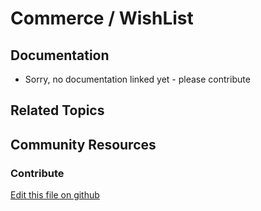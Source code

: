 # Commerce / WishList 

## Documentation

* Sorry, no documentation linked yet - please contribute

## Related Topics

## Community Resources

### Contribute

[Edit this file on github](https://github.com/olafk/controlpanel-documentation-docs/blob/master/md/72en/com_liferay_commerce_wish_list_web_internal_portlet_CommerceWishListPortlet/viewCommerceWishListItems.md)
